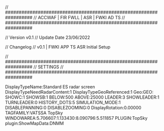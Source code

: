 // ##################################################################
//                 ACCWAF | FIR FWLL | ASR | FWKI AD TS
// ##################################################################

// Version v0.1
// Update Date 23/06/2022

// Changelog
// v0.1 | FWKI APP TS ASR Initial Setup


// ##################################################################
//                 SETTINGS
// ##################################################################

DisplayTypeName:Standard ES radar screen
DisplayTypeNeedRadarContent:1
DisplayTypeGeoReferenced:1
Geo:GEO:
SHOWC:1
SHOWSB:1
BELOW:500
ABOVE:25000
LEADER:3
SHOWLEADER:1
TURNLEADER:0
HISTORY_DOTS:5
SIMULATION_MODE:1
DISABLEPANNING:0
DISABLEZOOMING:0
DisplayRotation:0.00000
TAGFAMILY:VATSSA TopSky
WINDOWAREA:5.706607:1.133430:8.090796:5.511857
PLUGIN:TopSky plugin:ShowMapData:DNMM